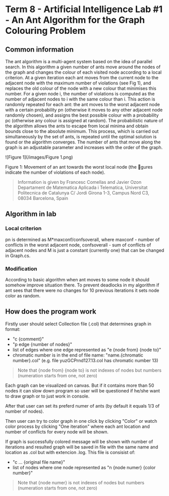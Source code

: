 # Term 8 - Artificial Intelligence Lab #1 - An Ant Algorithm for the Graph Colouring Problem

## Common information
The ant algorithm is a multi-agent system based on the idea of parallel search. In this algorithm a given number of ants move around the nodes of the
graph and changes the colour of each visited node according to a local criterion. At a given iteration
each ant moves from the current node to the adjacent node with the maximum number of violations
(see Fig 1), and replaces the old colour of the node with a new colour that minimises this number.
For a given node i, the number of violations is computed as the number of adjacent nodes to i
with the same colour than i. This action is randomly repeated for each ant: the ant moves to the
worst adjacent node with a certain probability pn (otherwise it moves to any other adjacent node
randomly chosen), and assigns the best possible colour with a probability pc (otherwise any colour
is assigned at random). The probabilistic nature of the algorithm allows the ants to escape from
local minima and obtain bounds close to the absolute minimum. This process, which is carried out
simultaneously by the set of ants, is repeated until the optimal solution is found or the algorithm
converges. The number of ants that move along the graph is an adjustable parameter and increases
with the order of the graph.

![Figure 1](/images/Figure 1.png)

Figure 1: Movement of an ant towards the worst local node (the gures indicate the number of
violations of each node).

> Information is given by Francesc Comellas and Javier Ozon Departament de Matematica Aplicada i Telematica, Universitat Politecnica de Catalunya C/ Jordi Girona 1-3, Campus Nord C3, 08034 Barcelona, Spain

## Algorithm in lab
### Local criterion
pn is determined as M*maxconf/confsoverall, where maxconf - number of conflicts in the worst adjacent node, 
confsoverall - sum of conflicts of adjacent nodes and M is just a constant (currently one) that can be changed in Graph.cs.

### Modification
According to basic algorithm when ant moves to some node it should somehow improve situation there.
To prevent deadlocks in my algorithm if ant sees that there were no changes for 10 previous iterations it 
sets node color as random.

## How does the program work
Firstly user should select Collection file (.col) that determines graph in format:
- "c {comment}"
- "p edge {number of nodes}"
- list of edges where one edge represented as "e {node from} {node to}"
- chromatic number is in the end of file name: "name.{chromatic number}.col" (e.g. file yuzGCPrnd127.13.col has chromatic number 13)

> Note that {node from} {node to} is not indexes of nodes but numbers (numeration starts from one, not zero)

Each graph can be visualized on canvas. But if it contains more than 50 nodes it can slow down program so
user will be questioned if he/she want to draw graph or to just work in console.

After that user can set its preferd numer of ants (by default it equals 1/3 of number of nodes).

Then user can try to color graph in one click by clicking "Color" or watch color process by clicking
"One iteration" where each ant location and number of conflicts for every node will be shown.

If graph is successfully colored message will be shown with number of iterations and resulted
graph will be saved in file with the same name and location as .col but with extencion .log.
This file is consisist of:
- "c ... {original file name}"
- list of nodes where one node represented as "n {node numer} {color number}"

> Note that {node numer} is not indexes of nodes but numbers (numeration starts from one, not zero)
